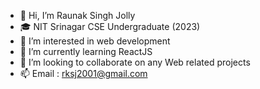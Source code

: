- 👋 Hi, I’m Raunak Singh Jolly
- 🎓 NIT Srinagar CSE Undergraduate (2023)
- 👀 I’m interested in web development
- 🌱 I’m currently learning ReactJS
- 💞️ I’m looking to collaborate on any Web related projects
- 📫 Email : rksj2001@gmail.com
